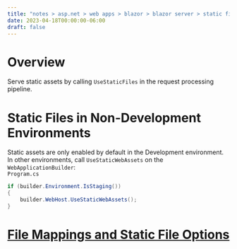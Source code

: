 ```yaml
---
title: "notes > asp.net > web apps > blazor > blazor server > static files"
date: 2023-04-18T00:00:00-06:00
draft: false
---
```


# Overview
Serve static assets by calling `UseStaticFiles` in the request processing pipeline.

# Static Files in Non-Development Environments
Static assets are only enabled by default in the Development environment.  In other environments, call `UseStaticWebAssets` on the `WebApplicationBuilder`:  
`Program.cs`
```cs
if (builder.Environment.IsStaging())
{
    builder.WebHost.UseStaticWebAssets();
}
```

# [File Mappings and Static File Options](https://learn.microsoft.com/en-us/aspnet/core/blazor/fundamentals/static-files?view=aspnetcore-7.0#blazor-server-file-mappings-and-static-file-options)
